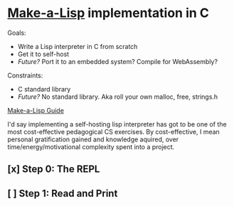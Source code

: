 # [Make-a-Lisp](https://github.com/kanaka/mal) implementation in C

Goals:
- Write a Lisp interpreter in C from scratch
- Get it to self-host
- *Future?* Port it to an embedded system? Compile for WebAssembly?

Constraints:
- C standard library
- *Future?* No standard library. Aka roll your own malloc, free, strings.h


[Make-a-Lisp Guide](https://github.com/sleep/mal/blob/master/process/guide.md)


I'd say implementing a self-hosting lisp interpreter has got to be one of the most cost-effective pedagogical CS exercises. By cost-effective, I mean personal gratification gained and knowledge aquired, over time/energy/motivational complexity spent into a project.


## [x] Step 0: The REPL
## [ ] Step 1: Read and Print
